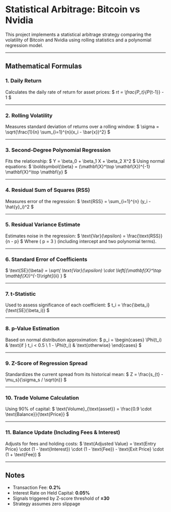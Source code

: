 # Statistical Arbitrage: Bitcoin vs Nvidia

This project implements a statistical arbitrage strategy comparing the volatility of Bitcoin and Nvidia using rolling statistics and a polynomial regression model.

---

## Mathematical Formulas

### 1. **Daily Return**

Calculates the daily rate of return for asset prices:
$
r*t = \frac{P_t}{P*{t-1}} - 1
$

---

### 2. **Rolling Volatility**

Measures standard deviation of returns over a rolling window:
$
\sigma = \sqrt{\frac{1}{n} \sum\_{i=1}^{n}(x_i - \bar{x})^2}
$

---

### 3. **Second-Degree Polynomial Regression**

Fits the relationship:
$
Y = \beta_0 + \beta_1 X + \beta_2 X^2
$
Using normal equations:
$
\boldsymbol{\beta} = (\mathbf{X}^\top \mathbf{X})^{-1} \mathbf{X}^\top \mathbf{y}
$

---

### 4. **Residual Sum of Squares (RSS)**

Measures error of the regression:
$
\text{RSS} = \sum\_{i=1}^{n} (y_i - \hat{y}\_i)^2
$

---

### 5. **Residual Variance Estimate**

Estimates noise in the regression:
$
\text{Var}(\epsilon) = \frac{\text{RSS}}{n - p}
$
Where \( p = 3 \) (including intercept and two polynomial terms).

---

### 6. **Standard Error of Coefficients**

$
\text{SE}(\beta*i) = \sqrt{ \text{Var}(\epsilon) \cdot \left[(\mathbf{X}^\top \mathbf{X})^{-1}\right]*{ii} }
$

---

### 7. **t-Statistic**

Used to assess significance of each coefficient:
$
t_i = \frac{\beta_i}{\text{SE}(\beta_i)}
$

---

### 8. **p-Value Estimation**

Based on normal distribution approximation:
$
p_i = \begin{cases}
\Phi(t_i) & \text{if } t_i < 0.5 \\
1 - \Phi(t_i) & \text{otherwise}
\end{cases}
$

---

### 9. **Z-Score of Regression Spread**

Standardizes the current spread from its historical mean:
$
Z = \frac{s\_{t} - \mu_s}{\sigma_s / \sqrt{n}}
$

---

### 10. **Trade Volume Calculation**

Using 90% of capital:
$
\text{Volume}\_{\text{asset}} = \frac{0.9 \cdot \text{Balance}}{\text{Price}}
$

---

### 11. **Balance Update (Including Fees & Interest)**

Adjusts for fees and holding costs:
$
\text{Adjusted Value} = \text{Entry Price} \cdot (1 - \text{Interest}) \cdot (1 - \text{Fee}) - \text{Exit Price} \cdot (1 + \text{Fee})
$

---

## Notes

- Transaction Fee: **0.2%**
- Interest Rate on Held Capital: **0.05%**
- Signals triggered by Z-score threshold of **±30**
- Strategy assumes zero slippage
